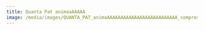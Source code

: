 ```yaml
---
title: Quanta Pat animaaAAAAA
image: /media/images/QUANTA_PAT_animaAAAAAAAAAAAAAAAAAAAAAAAAAA_compressed.png
---
```

